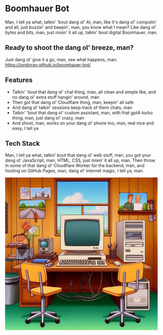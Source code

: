 # Boomhauer Bot

Man, I tell ya what, talkin' 'bout dang ol' AI, man, like it's dang ol' computin' and all, just buzzin' and beepin', man, you know what I mean? Like dang ol' bytes and bits, man, just mixin' it all up, talkin' bout digital Boomhauer, man.

## Ready to shoot the dang ol' breeze, man?

Just dang ol' give it a go, man, see what happens, man: https://jondoran.github.io/boomhauer-bot/

## Features

- Talkin' 'bout that dang ol' chat thing, man, all clean and simple like, and no dang ol' extra stuff hangin' around, man
- Then got that dang ol’ Cloudflare thing, man, keepin' all safe
- And dang ol’ talkin' sessions keep track of them chats, man
- Talkin' 'bout that dang ol' custom assistant, man, with that gpt4-turbo thing, man, just dang ol' crazy, man
- And shoot, man, works on your dang ol' phone too, man, real nice and easy, I tell ya

## Tech Stack

Man, I tell ya what, talkin’ bout that dang ol’ web stuff, man, you got your dang ol’ JavaScript, man, HTML, CSS, just mixin’ it all up, man. Then throw in some of that dang ol’ Cloudflare Worker for the backend, man, and hosting on GitHub Pages, man, dang ol’ internet magic, I tell ya, man.

<img src="arlen_desktop_pc.jpg" width="500" alt="Man, I tell ya what, talkin' bout that dang ol' desktop PC, man, lookin' all cartoon-y like them King of the Hill folks, man, got that dang ol' monitor, keyboard, that ol' mouse there, man, all styled up, man, like it's ready for a dang ol' episode, man." />
